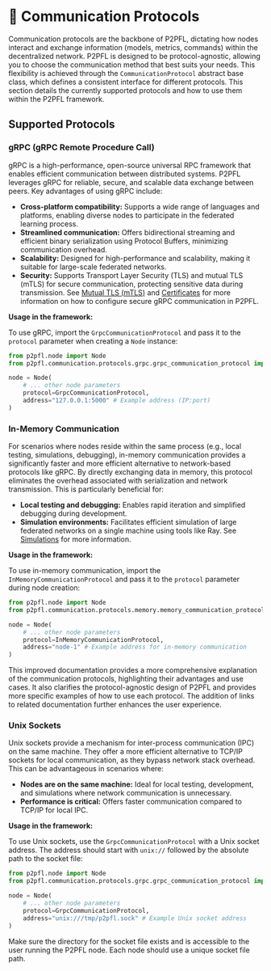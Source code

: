 # 📡 Communication Protocols

Communication protocols are the backbone of P2PFL, dictating how nodes interact and exchange information (models, metrics, commands) within the decentralized network.  P2PFL is designed to be protocol-agnostic, allowing you to choose the communication method that best suits your needs.  This flexibility is achieved through the `CommunicationProtocol` abstract base class, which defines a consistent interface for different protocols. This section details the currently supported protocols and how to use them within the P2PFL framework.

## Supported Protocols

### gRPC (gRPC Remote Procedure Call)

gRPC is a high-performance, open-source universal RPC framework that enables efficient communication between distributed systems. P2PFL leverages gRPC for reliable, secure, and scalable data exchange between peers.  Key advantages of using gRPC include:

* **Cross-platform compatibility:**  Supports a wide range of languages and platforms, enabling diverse nodes to participate in the federated learning process.
* **Streamlined communication:**  Offers bidirectional streaming and efficient binary serialization using Protocol Buffers, minimizing communication overhead.
* **Scalability:**  Designed for high-performance and scalability, making it suitable for large-scale federated networks.
* **Security:** Supports Transport Layer Security (TLS) and mutual TLS (mTLS) for secure communication, protecting sensitive data during transmission.  See [Mutual TLS (mTLS)](../tutorials/tls.md) and [Certificates](../tutorials/certificates.md) for more information on how to configure secure gRPC communication in P2PFL.


**Usage in the framework:**

To use gRPC, import the `GrpcCommunicationProtocol` and pass it to the `protocol` parameter when creating a `Node` instance:

```python
from p2pfl.node import Node
from p2pfl.communication.protocols.grpc.grpc_communication_protocol import GrpcCommunicationProtocol

node = Node(
    # ... other node parameters
    protocol=GrpcCommunicationProtocol,
    address="127.0.0.1:5000" # Example address (IP:port)
)
```

### In-Memory Communication

For scenarios where nodes reside within the same process (e.g., local testing, simulations, debugging), in-memory communication provides a significantly faster and more efficient alternative to network-based protocols like gRPC.  By directly exchanging data in memory, this protocol eliminates the overhead associated with serialization and network transmission.  This is particularly beneficial for:

* **Local testing and debugging:** Enables rapid iteration and simplified debugging during development.
* **Simulation environments:** Facilitates efficient simulation of large federated networks on a single machine using tools like Ray.  See [Simulations](tutorials/simulation.md) for more information.

**Usage in the framework:**

To use in-memory communication, import the `InMemoryCommunicationProtocol` and pass it to the `protocol` parameter during node creation:

```python
from p2pfl.node import Node
from p2pfl.communication.protocols.memory.memory_communication_protocol import InMemoryCommunicationProtocol

node = Node(
    # ... other node parameters
    protocol=InMemoryCommunicationProtocol,
    address="node-1" # Example address for in-memory communication
)
```

This improved documentation provides a more comprehensive explanation of the communication protocols, highlighting their advantages and use cases. It also clarifies the protocol-agnostic design of P2PFL and provides more specific examples of how to use each protocol.  The addition of links to related documentation further enhances the user experience.


### Unix Sockets

Unix sockets provide a mechanism for inter-process communication (IPC) on the same machine. They offer a more efficient alternative to TCP/IP sockets for local communication, as they bypass network stack overhead.  This can be advantageous in scenarios where:

* **Nodes are on the same machine:** Ideal for local testing, development, and simulations where network communication is unnecessary.
* **Performance is critical:**  Offers faster communication compared to TCP/IP for local IPC.

**Usage in the framework:**

To use Unix sockets, use the `GrpcCommunicationProtocol` with a Unix socket address.  The address should start with `unix://` followed by the absolute path to the socket file:

```python
from p2pfl.node import Node
from p2pfl.communication.protocols.grpc.grpc_communication_protocol import GrpcCommunicationProtocol

node = Node(
    # ... other node parameters
    protocol=GrpcCommunicationProtocol,
    address="unix:///tmp/p2pfl.sock" # Example Unix socket address
)
```

Make sure the directory for the socket file exists and is accessible to the user running the P2PFL node.  Each node should use a unique socket file path.
